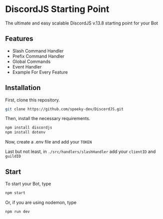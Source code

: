 # DiscordJS Starting Point

The ultimate and easy scalable DiscordJS v.13.8 starting point for your Bot

## Features

- Slash Command Handler
- Prefix Command Handler
- Global Commands
- Event Handler
- Example For Every Feature


## Installation

First, clone this repository.

```bash
git clone https://github.com/spoeky-dev/DiscordJS.git
```
Then, install the necessary requirements.
```bash
npm install discordjs
npm install dotenv
```
Now, create a .env file and add your `TOKEN`

Last but not least, in `./src/handlers/slashHandler` add your `clientID` and `guildID`

## Start

To start your Bot, type

```bash
npm start
```

Or, if you are using nodemon, type
```bash
npm run dev
```